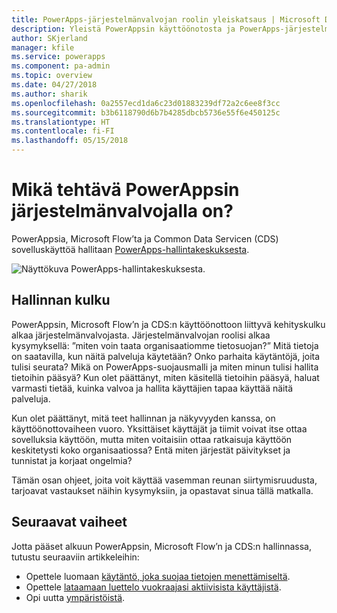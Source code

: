 ```yaml
---
title: PowerApps-järjestelmänvalvojan roolin yleiskatsaus | Microsoft Docs
description: Yleistä PowerAppsin käyttöönotosta ja PowerApps-järjestelmänvalvojan roolista
author: SKjerland
manager: kfile
ms.service: powerapps
ms.component: pa-admin
ms.topic: overview
ms.date: 04/27/2018
ms.author: sharik
ms.openlocfilehash: 0a2557ecd1da6c23d01883239df72a2c6ee8f3cc
ms.sourcegitcommit: b3b6118790d6b7b4285dbcb5736e55f6e450125c
ms.translationtype: HT
ms.contentlocale: fi-FI
ms.lasthandoff: 05/15/2018
---
```

# <a name="whats-the-role-of-a-powerapps-administrator"></a>Mikä tehtävä PowerAppsin järjestelmänvalvojalla on?
PowerAppsia, Microsoft Flow’ta ja Common Data Servicen (CDS) sovelluskäyttöä hallitaan [PowerApps-hallintakeskuksesta](https://admin.powerapps.com).

![Näyttökuva PowerApps-hallintakeskuksesta.](./media/index/admin-center.png)

## <a name="administration-journey"></a>Hallinnan kulku
PowerAppsin, Microsoft Flow’n ja CDS:n käyttöönottoon liittyvä kehityskulku alkaa järjestelmänvalvojasta. Järjestelmänvalvojan roolisi alkaa kysymyksellä: ”miten voin taata organisaatiomme tietosuojan?” Mitä tietoja on saatavilla, kun näitä palveluja käytetään? Onko parhaita käytäntöjä, joita tulisi seurata? Mikä on PowerApps-suojausmalli ja miten minun tulisi hallita tietoihin pääsyä? Kun olet päättänyt, miten käsitellä tietoihin pääsyä, haluat varmasti tietää, kuinka valvoa ja hallita käyttäjien tapaa käyttää näitä palveluja.

Kun olet päättänyt, mitä teet hallinnan ja näkyvyyden kanssa, on käyttöönottovaiheen vuoro. Yksittäiset käyttäjät ja tiimit voivat itse ottaa sovelluksia käyttöön, mutta miten voitaisiin ottaa ratkaisuja käyttöön keskitetysti koko organisaatiossa? Entä miten järjestät päivitykset ja tunnistat ja korjaat ongelmia?

Tämän osan ohjeet, joita voit käyttää vasemman reunan siirtymisruudusta, tarjoavat vastaukset näihin kysymyksiin, ja opastavat sinua tällä matkalla.

## <a name="next-steps"></a>Seuraavat vaiheet
Jotta pääset alkuun PowerAppsin, Microsoft Flow’n ja CDS:n hallinnassa, tutustu seuraaviin artikkeleihin:
* Opettele luomaan [käytäntö, joka suojaa tietojen menettämiseltä](create-dlp-policy.md).
* Opettele [lataamaan luettelo vuokraajasi aktiivisista käyttäjistä](admin-view-user-licenses.md).
* Opi uutta [ympäristöistä](environments-overview.md).
